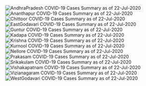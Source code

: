 
<img src="https://deepuhub.github.io/COVID-19/GraphsGenerated/22-Jul-2020/AndhraPradesh_22-Jul-2020.jpg" alt="AndhraPradesh COVID-19 Cases Summary as of 22-Jul-2020">
 <br>										  
<img src="https://deepuhub.github.io/COVID-19/GraphsGenerated/22-Jul-2020/Ananthapur_22-Jul-2020.jpg" alt="Ananthapur COVID-19 Cases Summary as of 22-Jul-2020">
 <br>										  
<img src="https://deepuhub.github.io/COVID-19/GraphsGenerated/22-Jul-2020/Chittoor_22-Jul-2020.jpg" alt="Chittoor COVID-19 Cases Summary as of 22-Jul-2020">
 <br>										  
<img src="https://deepuhub.github.io/COVID-19/GraphsGenerated/22-Jul-2020/EastGodavari_22-Jul-2020.jpg" alt="EastGodavari COVID-19 Cases Summary as of 22-Jul-2020">
 <br>										  
<img src="https://deepuhub.github.io/COVID-19/GraphsGenerated/22-Jul-2020/Guntur_22-Jul-2020.jpg" alt="Guntur COVID-19 Cases Summary as of 22-Jul-2020">
 <br>										  
<img src="https://deepuhub.github.io/COVID-19/GraphsGenerated/22-Jul-2020/Kadapa_22-Jul-2020.jpg" alt="Kadapa COVID-19 Cases Summary as of 22-Jul-2020">
 <br>										  
<img src="https://deepuhub.github.io/COVID-19/GraphsGenerated/22-Jul-2020/Krishna_22-Jul-2020.jpg" alt="Krishna COVID-19 Cases Summary as of 22-Jul-2020">
 <br>										  
<img src="https://deepuhub.github.io/COVID-19/GraphsGenerated/22-Jul-2020/Kurnool_22-Jul-2020.jpg" alt="Kurnool COVID-19 Cases Summary as of 22-Jul-2020">
 <br>										  
<img src="https://deepuhub.github.io/COVID-19/GraphsGenerated/22-Jul-2020/Nellore_22-Jul-2020.jpg" alt="Nellore COVID-19 Cases Summary as of 22-Jul-2020">
 <br>										  
<img src="https://deepuhub.github.io/COVID-19/GraphsGenerated/22-Jul-2020/Prakasam_22-Jul-2020.jpg" alt="Prakasam COVID-19 Cases Summary as of 22-Jul-2020">
 <br>										  
<img src="https://deepuhub.github.io/COVID-19/GraphsGenerated/22-Jul-2020/Srikakulam_22-Jul-2020.jpg" alt="Srikakulam COVID-19 Cases Summary as of 22-Jul-2020">
 <br>										  
<img src="https://deepuhub.github.io/COVID-19/GraphsGenerated/22-Jul-2020/Vishakapatnam_22-Jul-2020.jpg" alt="Vishakapatnam COVID-19 Cases Summary as of 22-Jul-2020">
 <br>										  
<img src="https://deepuhub.github.io/COVID-19/GraphsGenerated/22-Jul-2020/Vizianagaram_22-Jul-2020.jpg" alt="Vizianagaram COVID-19 Cases Summary as of 22-Jul-2020">
 <br>										  
<img src="https://deepuhub.github.io/COVID-19/GraphsGenerated/22-Jul-2020/WestGodavari_22-Jul-2020.jpg" alt="WestGodavari COVID-19 Cases Summary as of 22-Jul-2020">
 <br> 